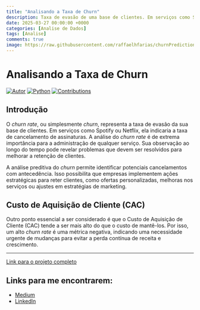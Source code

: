 ```yaml
---
title: "Analisando a Taxa de Churn"
description: Taxa de evasão de uma base de clientes. Em serviços como Spotify ou Netflix, ela indicaria a taxa de cancelamento de assinaturas.
date: 2025-03-27 00:00:00 +0000
categories: [Analise de Dados]
tags: [Analise]
comments: true
image: https://raw.githubusercontent.com/raffaelhfarias/churnPrediction/refs/heads/main/imagens/churnrate.jpg
---
```


# Analisando a Taxa de Churn

[![Autor](https://img.shields.io/badge/autor-rhfariasn-red.svg)](https://shields.io/)
[![Python](https://img.shields.io/badge/python-3.7+-blue.svg)](https://shields.io/)
[![Contributions](https://img.shields.io/badge/contributions-bem_vindo-green.svg)](https://shields.io/)

## Introdução

O *churn rate*, ou simplesmente *churn*, representa a taxa de evasão da sua base de clientes. Em serviços como Spotify ou Netflix, ela indicaria a taxa de cancelamento de assinaturas. A análise do *churn rate* é de extrema importância para a administração de qualquer serviço. Sua observação ao longo do tempo pode revelar problemas que devem ser resolvidos para melhorar a retenção de clientes.

A análise preditiva do *churn* permite identificar potenciais cancelamentos com antecedência. Isso possibilita que empresas implementem ações estratégicas para reter clientes, como ofertas personalizadas, melhoras nos serviços ou ajustes em estratégias de marketing.

## Custo de Aquisição de Cliente (CAC)

Outro ponto essencial a ser considerado é que o Custo de Aquisição de Cliente (CAC) tende a ser mais alto do que o custo de mantê-los. Por isso, um alto *churn rate* é uma métrica negativa, indicando uma necessidade urgente de mudanças para evitar a perda contínua de receita e crescimento.

---

[Link para o projeto completo](https://github.com/raffaelhfarias/churnPrediction/blob/main/Churn_Prediction_para_uma_empresa_de_Telecomunica%C3%A7%C3%B5es.ipynb)

## Links para me encontrarem:
- [Medium](#)
- [LinkedIn](#)
